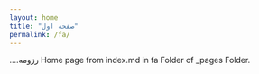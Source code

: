 ```yaml
---
layout: home
title: "صفحه اول"
permalink: /fa/
---
```

....رزومه
Home page from index.md in fa Folder of _pages Folder.

